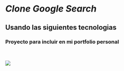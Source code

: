<h1><em>Clone Google Search</em></h1>
<h2>Usando las siguientes tecnologias</h2>
<h3>Proyecto para incluir en mi portfolio personal</h3>
<br>
 <br>
 <img src="https://skillicons.dev/icons?i=html,css,wasm)](https://skillicons.dev">
